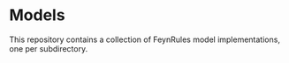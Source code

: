 # Models
This repository contains a collection of FeynRules model implementations, one per subdirectory.
